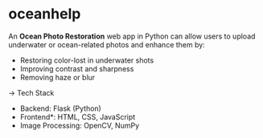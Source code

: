 # oceanhelp

An **Ocean Photo Restoration** web app in Python can allow users to upload underwater or ocean-related photos and enhance them by:

- Restoring color-lost in underwater shots
- Improving contrast and sharpness
- Removing haze or blur

 -> Tech Stack

- Backend: Flask (Python)
- Frontend*: HTML, CSS, JavaScript
- Image Processing: OpenCV, NumPy
